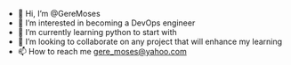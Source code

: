 - 👋 Hi, I’m @GereMoses
- 👀 I’m interested in becoming a DevOps engineer
- 🌱 I’m currently learning python to start with
- 💞️ I’m looking to collaborate on any project that will enhance my learning
- 📫 How to reach me gere_moses@yahoo.com

<!---
GereMoses/GereMoses is a ✨ special ✨ repository because its `README.md` (this file) appears on your GitHub profile.
You can click the Preview link to take a look at your changes.
--->
